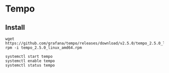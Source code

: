 # Tempo

## Install

```
wget https://github.com/grafana/tempo/releases/download/v2.5.0/tempo_2.5.0_linux_amd64.rpm
rpm -i tempo_2.5.0_linux_amd64.rpm
```


```
systemctl start tempo
systemctl enable tempo
systemctl status tempo
```
